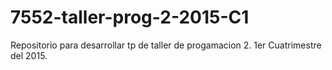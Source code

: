 # 7552-taller-prog-2-2015-C1
Repositorio para desarrollar tp de taller de progamacion 2. 1er Cuatrimestre del 2015.
